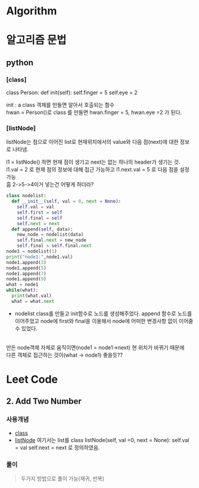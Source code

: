 # Algorithm

알고리즘
문법
===========

python
-------------
### **[class]**
class Person: def init(self): self.finger = 5 self.eye = 2

init : a class 객체를 만들면 알아서 호출되는 함수 <br>
hwan = Person()로 class 를 만들면 hwan.finger = 5, hwan.eye =2 가 된다.

### **[listNode]**
listNode는 점으로 이어진 list로 현재위치에서의 value와 다음 점(next)에 대한 정보로 나타냄.

l1 = listNode() 하면 현재 점이 생기고 next는 없는 하나의 header가 생기는 것. 
<br> 
l1.val = 2 로 현재 점의 정보에 대해 접근 가능하고 l1.next.val = 5 로 다음 점을 설정 가능 
<br>
흠 2->5->4이거 넣는건 어떻게 하더라?
~~~python
class nodelist:
  def __init__(self, val = 0, next = None):
    self.val = val
    self.first = self
    self.final = self
    self.next = next
  def append(self, data):
    new_node = nodelist(data)
    self.final.next = new_node
    self.final = self.final.next
node1 = nodelist(1)
print("node1:",node1.val)
node1.append(3)
node1.append(5)
node1.append(7)
node1.append(9)
what = node1
while(what):
  print(what.val)
  what = what.next
~~~
* nodelist class를 만들고 init함수로 노드를 생성해주었다.
append 함수로 노드를 이어주었고 node에 first와 final을 이용해서 node에 어떠한 변경사항 없이 이어줄 수 있었다.
<br>
만든 node객체 자체로 움직이면(node1 = node1->next) 현 위치가 바뀌기 때문에
<br>
다른 객체로 접근하는 것이(what -> node1) 좋을듯??

Leet Code
====================
## 2. Add Two Number

### 사용개념

* [class](#class)
* [listNode](#listNode) 여기서는 list를 class listNode(self, val =0, next = None): self.val = val self.next = next 로 정의하였음.

### 풀이
> 두가지 방법으로 풀이 가능(재귀, 반복)
